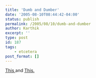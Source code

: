 ```yaml
---
title: 'Dumb and Dumber'
date: '2005-08-10T08:44:42-04:00'
status: publish
permalink: /2005/08/10/dumb-and-dumber
author: Karthik
excerpt: ''
type: post
id: 187
tags:
    - etcetera
post_format: []
---
```

[This ](http://sportsillustrated.cnn.com/2005/baseball/mlb/08/10/bc.bba.whitesox.yankees.ap/index.html) and [This.](http://www.newsday.com/news/nationworld/world/wire/sns-ap-skorea-game-death,0,5845845.story?coll=sns-ap-world-headlines)